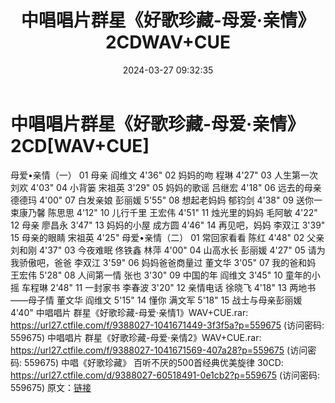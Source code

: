 ﻿---
title: 中唱唱片群星《好歌珍藏-母爱·亲情》2CDWAV+CUE
date: 2024-03-27 09:32:35
categories: WAV车载音乐、镜像
tags: 华语中文
---
# 中唱唱片群星《好歌珍藏-母爱·亲情》2CD[WAV+CUE]

母爱•亲情（一）
01 母亲 阎维文 4'36"
02 妈妈的吻 程琳 4'27"
03 人生第一次 刘欢 4'03"
04 小背篓 宋祖英 3'29"
05 妈妈的歌谣 吕继宏 4'18"
06 远去的母亲 德德玛 4'00"
07 白发亲娘 彭丽媛 5'55"
08 想起老妈妈 郁钧剑 4'38"
09 送你一束康乃馨 陈思思 4'12"
10 儿行千里 王宏伟 4'51"
11 烛光里的妈妈 毛阿敏 4'22"
12 母亲 廖昌永 3'47"
13 妈妈的小屋 成方圆 4'46"
14 再见吧，妈妈 李双江 3'39"
15 母亲的眼睛 宋祖英 4'25"
母爱•亲情（二）
01 常回家看看 陈红 4'48"
02 父亲 刘和刚 4'37"
03 今夜难眠 佟铁鑫 林萍 4'00"
04 山高水长 彭丽媛 4'27"
05 请为我骄傲吧，爸爸 李双江 3'59"
06 妈妈爸爸商量过 董文华 3'05"
07 我的爸和妈 王宏伟 5'28"
08 人间第一情 张也 3'30"
09 中国的年 阎维文 3'45"
10 童年的小摇 车程琳 2'48"
11 一封家书 李春波 3'20"
12 亲情电话 徐晓飞 4'18"
13 两地书——母子情 董文华 阎维文 5'15"
14 懂你 满文军 5'18"
15 战士与母亲彭丽媛 4'40"
中唱唱片 群星《好歌珍藏-母爱·亲情1》WAV+CUE.rar: https://url27.ctfile.com/f/9388027-1041671449-3f3f5a?p=559675
(访问密码: 559675)
中唱唱片 群星《好歌珍藏-母爱·亲情2》WAV+CUE.rar: https://url27.ctfile.com/f/9388027-1041671569-407a28?p=559675
(访问密码: 559675)
中唱《好歌珍藏》 百听不厌的500首经典优美旋律 30CD: https://url27.ctfile.com/d/9388027-60518491-0e1cb2?p=559675
(访问密码: 559675)
原文：[链接](https://blog.sina.com.cn/s/blog_1647c7e76010314ut.html)